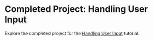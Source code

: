 # Completed Project: Handling User Input

Explore the completed project for the [Handling User Input](https://developer.apple.com/tutorials/swiftui/handling-user-input) tutorial.
